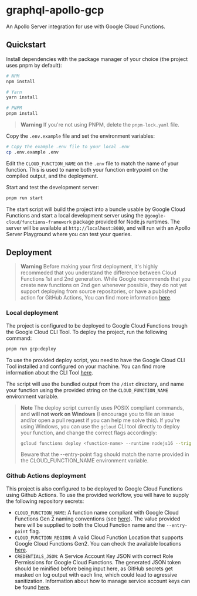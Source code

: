 # graphql-apollo-gcp

An Apollo Server integration for use with Google Cloud Functions.

## Quickstart

Install dependencies with the package manager of your choice (the project uses pnpm by default):

```bash
# NPM
npm install

# Yarn
yarn install

# PNPM
pnpm install
```

> **Warning**
> If you're not using PNPM, delete the `pnpm-lock.yaml` file.

Copy the `.env.example` file and set the environment variables:

```bash
# Copy the example .env file to your local .env
cp .env.example .env
```

Edit the `CLOUD_FUNCTION_NAME` on the `.env` file to match the name of your function. This is used to name both your function entrypoint on the compiled output, and the deployment.

Start and test the development server:

```bash
pnpm run start
```

The start script will build the project into a bundle usable by Google Cloud Functions and start a local development server using the `@google-cloud/functions-framework` package provided for Node.js runtimes. The server will be available at `http://localhost:8080`, and will run with an Apollo Server Playground where you can test your queries.

## Deployment

> **Warning**
> Before making your first deployment, it's highly recommeded that you understand the difference between Cloud Functions 1st and 2nd generation. While Google recommends that you create new functions on 2nd gen whenever possible, they do not yet support deploying from source repositories, or have a published action for GitHub Actions, You can find more information [here](https://cloud.google.com/functions/docs/concepts/version-comparison).

### Local deployment

The project is configured to be deployed to Google Cloud Functions trough the Google Cloud CLI Tool. To deploy the project, run the following command:

```bash
pnpm run gcp:deploy
```

To use the provided deploy script, you need to have the Google Cloud CLI Tool installed and configured on your machine. You can find more information about the CLI Tool [here](https://cloud.google.com/sdk/gcloud).

The script will use the bundled output from the `/dist` directory, and name your function using the provided string on the `CLOUD_FUNCTION_NAME` environment variable.

> **Note**
> The deploy script currently uses POSIX compliant commands, and **will not work on Windows** (I encourage you to file an issue and/or open a pull request if you can help me solve this). If you're using Windows, you can use the `gcloud` CLI tool directly to deploy your function, and change the correct flags accordingly:
>
> ```bash
> gcloud functions deploy <function-name> --runtime nodejs16 --trigger-http --allow-unauthenticated --entry-point=<function-name> --source=dist
> ```
>
> Beware that the --entry-point flag should match the name provided in the CLOUD_FUNCTION_NAME environment variable.

### Github Actions deployment

This project is also configured to be deployed to Google Cloud Functions using Github Actions. To use the provided workflow, you will have to supply the following repository secrets:

- `CLOUD_FUNCTION_NAME`: A function name compliant with Google Cloud Functions Gen 2 naming conventions (see [here](https://cloud.google.com/functions/docs/deploy#basics)). The value provided here will be supplied to both the Cloud Function name and the `--entry-point` flag.
- `CLOUD_FUNCTION_REGION`: A valid Cloud Function Location that supports Google Cloud Functions Gen2. You can check the available locations [here](https://cloud.google.com/functions/docs/locations).
- `CREDENTIALS_JSON`: A Service Account Key JSON with correct Role Permissions for Google Cloud Functions. The generated JSON token should be minified before being input here, as GitHub secrets get masked on log output with each line, which could lead to agressive sanitization. Information about how to manage service account keys can be found [here](https://cloud.google.com/iam/docs/creating-managing-service-account-keys).

